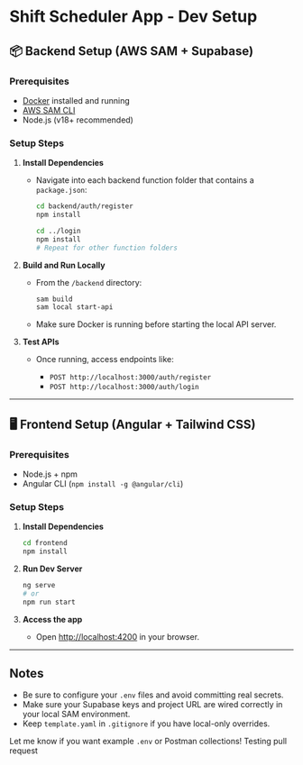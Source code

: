 # Shift Scheduler App - Dev Setup

## 📦 Backend Setup (AWS SAM + Supabase)

### Prerequisites

- [Docker](https://www.docker.com/products/docker-desktop) installed and running
- [AWS SAM CLI](https://docs.aws.amazon.com/serverless-application-model/latest/developerguide/install-sam-cli.html)
- Node.js (v18+ recommended)

### Setup Steps

1. **Install Dependencies**

   - Navigate into each backend function folder that contains a `package.json`:

     ```bash
     cd backend/auth/register
     npm install

     cd ../login
     npm install
     # Repeat for other function folders
     ```

2. **Build and Run Locally**

   - From the `/backend` directory:

     ```bash
     sam build
     sam local start-api
     ```

   - Make sure Docker is running before starting the local API server.

3. **Test APIs**

   - Once running, access endpoints like:

     - `POST http://localhost:3000/auth/register`
     - `POST http://localhost:3000/auth/login`

---

## 🖥️ Frontend Setup (Angular + Tailwind CSS)

### Prerequisites

- Node.js + npm
- Angular CLI (`npm install -g @angular/cli`)

### Setup Steps

1. **Install Dependencies**

   ```bash
   cd frontend
   npm install
   ```

2. **Run Dev Server**

   ```bash
   ng serve
   # or
   npm run start
   ```

3. **Access the app**

   - Open [http://localhost:4200](http://localhost:4200) in your browser.

---

## Notes

- Be sure to configure your `.env` files and avoid committing real secrets.
- Make sure your Supabase keys and project URL are wired correctly in your local SAM environment.
- Keep `template.yaml` in `.gitignore` if you have local-only overrides.

Let me know if you want example `.env` or Postman collections!
Testing pull request